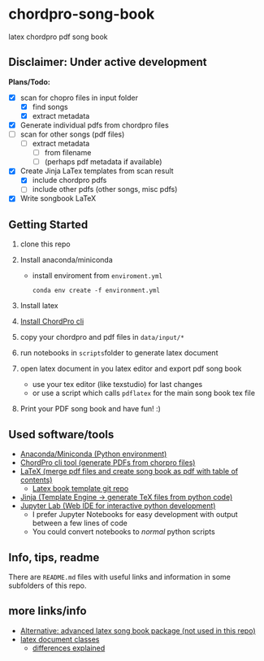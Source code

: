 # chordpro-song-book

latex chordpro pdf song book

## Disclaimer: Under active development

**Plans/Todo:**

- [x] scan for chopro files in input folder
  - [x] find songs
  - [x] extract metadata
- [x] Generate individual pdfs from chordpro files
- [ ] scan for other songs (pdf files)
  - [ ] extract metadata
    - [ ] from filename
    - [ ] (perhaps pdf metadata if available)
- [x] Create Jinja LaTex templates from scan result
  - [x] include chordpro pdfs
  - [ ] include other pdfs (other songs, misc pdfs)
- [x] Write songbook LaTeX

## Getting Started

1. clone this repo
2. Install anaconda/miniconda
   - install enviroment from `enviroment.yml`

      ```shell
      conda env create -f environment.yml
      ```

3. Install latex
4. [Install ChordPro cli](https://www.chordpro.org/chordpro/chordpro-installation/)
5. copy your chordpro and pdf files in `data/input/*`
6. run notebooks in `scripts`folder to generate latex document
7. open latex document in you latex editor and export pdf song book
   - use your tex editor (like texstudio) for last changes
   - or use a script which calls `pdflatex` for the main song book tex file
8. Print your PDF song book and have fun! :)

## Used software/tools

- [Anaconda/Miniconda (Python environment)](https://www.anaconda.com/products/individual)
- [ChordPro cli tool (generate PDFs from chorpro files)](https://www.chordpro.org/chordpro/chordpro-file-format-specification/)
- [LaTeX (merge pdf files and create song book as pdf with table of contents)](https://www.latex-project.org/)
  - [Latex book template git repo](https://github.com/cmichi/latex-template-collection)
- [Jinja (Template Engine -> generate TeX files from python code)](https://palletsprojects.com/p/jinja/)
- [Jupyter Lab (Web IDE for interactive python development)](https://jupyter.org/)
  - I prefer Jupyter Notebooks for easy development with output between a few lines of code
  - You could convert notebooks to *normal* python scripts

## Info, tips, readme

There are `README.md` files with useful links and information in some subfolders of this repo.

## more links/info

- [Alternative: advanced latex song book package (not used in this repo)](https://rath.ca/Misc/Songbook/)
- [latex document classes](https://en.wikibooks.org/wiki/LaTeX/Document_Structure#Document_classes)
  - [differences explained](https://tex.stackexchange.com/a/36989)
